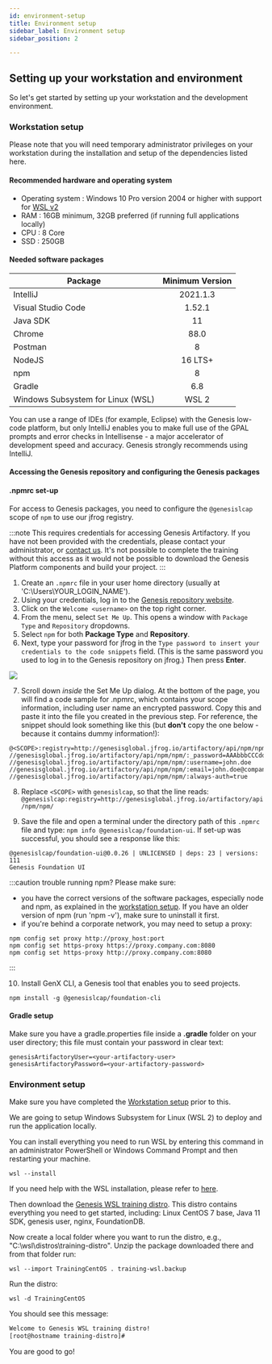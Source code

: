 ```yaml
---
id: environment-setup
title: Environment setup
sidebar_label: Environment setup
sidebar_position: 2

---
```

## Setting up your workstation and environment

So let's get started by setting up your workstation and the development environment.

### Workstation setup

Please note that you will need temporary administrator privileges on your workstation during the installation and setup of the dependencies listed here.

#### Recommended hardware and operating system

* Operating system : Windows 10 Pro version 2004 or higher with support for [WSL v2](https://docs.microsoft.com/en-us/windows/wsl/install)
* RAM : 16GB minimum, 32GB preferred (if running full applications locally)
* CPU : 8 Core
* SSD : 250GB

#### Needed software packages

| Package	| Minimum Version| 
|--------------|:-----:|
| IntelliJ	| 2021.1.3|
| Visual Studio Code	| 1.52.1|
| Java SDK| 11|
| Chrome | 88.0|
| Postman	| 8|
| NodeJS  | 16 LTS+|
| npm | 8 |
| Gradle | 6.8 |
| Windows Subsystem for Linux (WSL) | WSL 2 |

You can use a range of IDEs (for example, Eclipse) with the Genesis low-code platform, but only IntelliJ enables you to make full use of the GPAL prompts and error checks in Intellisense - a major accelerator of development speed and accuracy. Genesis strongly recommends using IntelliJ.

####  Accessing the Genesis repository and configuring the Genesis packages
#### .npmrc set-up

For access to Genesis packages, you need to configure the `@genesislcap` scope of `npm` to use our jfrog registry. 

:::note
This requires credentials for accessing Genesis Artifactory. If you have not been provided with the credentials, please contact your administrator, or [contact us](mailto:support@genesis.global?subject=Quick%20Start%20-%20Artifactory%20Login). It's not possible to complete the training without this access as it would not be possible to download the Genesis Platform components and build your project.
:::

1. Create an `.npmrc` file in your user home directory (usually at 'C:\Users\YOUR_LOGIN_NAME\').
 2. Using your credentials, log in to the [Genesis repository website](http://genesisglobal.jfrog.io).
 3. Click on the `Welcome <username>` on the top right corner.
 4. From the menu, select `Set Me Up`. This opens a window with `Package Type` and `Repository` dropdowns. 
 5. Select `npm` for both **Package Type** and **Repository**.
 6. Next, type your password for jfrog in the `Type password to insert your credentials to the code snippets` field. (This is the same password you used to log in to the Genesis repository on jfrog.) Then press **Enter**. 

 ![](/img/set-me-up.png)

 7. Scroll down _inside_ the Set Me Up dialog. At the bottom of the page, you will find a code sample for .npmrc, which contains your scope information, including user name an encrypted password. Copy this and paste it into the file you created in the previous step. For reference, the snippet should look something like this (but **don't** copy the one below - because it contains dummy information!):

```shell
@<SCOPE>:registry=http://genesisglobal.jfrog.io/artifactory/api/npm/npm/
//genesisglobal.jfrog.io/artifactory/api/npm/npm/:_password=AAAbbbCCCdddEEEfffGGGhhhIIIjjj111222333444555666777=
//genesisglobal.jfrog.io/artifactory/api/npm/npm/:username=john.doe
//genesisglobal.jfrog.io/artifactory/api/npm/npm/:email=john.doe@company.com
//genesisglobal.jfrog.io/artifactory/api/npm/npm/:always-auth=true
```

8. Replace `<SCOPE>` with `genesislcap`, so that the line reads:
`@genesislcap:registry=http://genesisglobal.jfrog.io/artifactory/api/npm/npm/`

9. Save the file and open a terminal under the directory path of this `.npmrc` file and type:
`npm info @genesislcap/foundation-ui`. If set-up was successful, you should see a response like this:

```shell
@genesislcap/foundation-ui@0.0.26 | UNLICENSED | deps: 23 | versions: 111
Genesis Foundation UI
```
:::caution trouble running npm?
Please make sure:
- you have the correct versions of the software packages, especially node and npm, as explained in the [workstation setup](/tutorials/training-resources/training-content-day1/#needed-software-packages). If you have an older version of npm (run 'npm -v'), make sure to uninstall it first.
- if you're behind a corporate network, you may need to setup a proxy:
```shell
npm config set proxy http://proxy_host:port
npm config set https-proxy https://proxy.company.com:8080
npm config set https-proxy http://proxy.company.com:8080
```
:::

10. Install GenX CLI, a Genesis tool that enables you to seed projects.
```shell
npm install -g @genesislcap/foundation-cli
```

#### Gradle setup
Make sure you have a gradle.properties file inside a **.gradle** folder on your user directory; this file must contain your password in clear text:
```shell
genesisArtifactoryUser=<your-artifactory-user>
genesisArtifactoryPassword=<your-artifactory-password>
```

### Environment setup

Make sure you have completed the [Workstation setup](#workstation-setup) prior to this.

We are going to setup Windows Subsystem for Linux (WSL 2) to deploy and run the application locally.

You can install everything you need to run WSL by entering this command in an administrator PowerShell or Windows Command Prompt and then restarting your machine.
```
wsl --install
```
If you need help with the WSL installation, please refer to [here](https://docs.microsoft.com/en-us/windows/wsl/install).

Then download the [Genesis WSL training distro](https://netorg209792-my.sharepoint.com/:u:/r/personal/genesis_files_genesis_global/Documents/GENESIS/General/Platform/Training/Developer/training-wsl.zip?csf=1&web=1&e=0Z2OtN). This distro contains everything you need to get started, including: 
Linux CentOS 7 base, Java 11 SDK, genesis user, nginx, FoundationDB.

Now create a local folder where you want to run the distro, e.g., "C:\wsl\distros\training-distro\". Unzip the package downloaded there and from that folder run:
```
wsl --import TrainingCentOS . training-wsl.backup
```

Run the distro:
```
wsl -d TrainingCentOS
```

You should see this message:
```bash
Welcome to Genesis WSL training distro!
[root@hostname training-distro]#
```

You are good to go!

